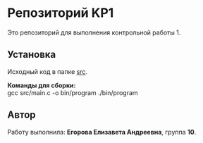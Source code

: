 # Репозиторий KP1  

Это репозиторий для выполнения контрольной работы 1.  

## Установка  
Исходный код в папке [src](./src).  

**Команды для сборки:**  
gcc src/main.c -o bin/program
./bin/program

## Автор  
Работу выполнила: **Егорова Елизавета Андреевна**, группа **10**.  
